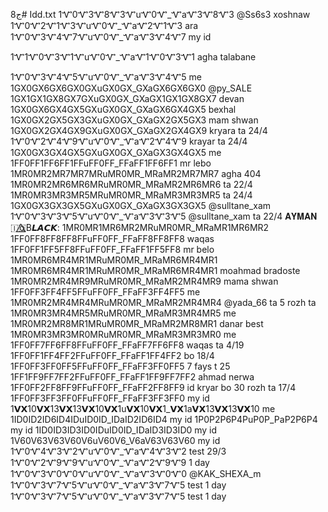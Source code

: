 ج8# Idd.txt
1Ꮙ0Ꮙ3Ꮙ8Ꮙ3ᏉuᏉ0Ꮙ_ᏉaᏉ3Ꮙ8Ꮙ3  @Ss6s3  xoshnaw
1Ꮙ0Ꮙ2Ꮙ1Ꮙ3ᏉuᏉ0Ꮙ_ᏉaᏉ2Ꮙ1Ꮙ3 ara
1Ꮙ0Ꮙ3Ꮙ4Ꮙ7ᏉuᏉ0Ꮙ_ᏉaᏉ3Ꮙ4Ꮙ7 my id

1Ꮙ1Ꮙ0Ꮙ3Ꮙ1ᏉuᏉ0Ꮙ_ᏉaᏉ1Ꮙ0Ꮙ3Ꮙ1  agha talabane

1Ꮙ0Ꮙ3Ꮙ4Ꮙ5ᏉuᏉ0Ꮙ_ᏉaᏉ3Ꮙ4Ꮙ5 me
1GX0GX6GX6GX0GXuGX0GX_GXaGX6GX6GX0  @py_SALE
1GX1GX1GX8GX7GXuGX0GX_GXaGX1GX1GX8GX7 devan
1GX0GX6GX4GX5GXuGX0GX_GXaGX6GX4GX5 bexhal
1GX0GX2GX5GX3GXuGX0GX_GXaGX2GX5GX3 mam shwan
1GX0GX2GX4GX9GXuGX0GX_GXaGX2GX4GX9  kryara ta 24/4 
1Ꮙ0Ꮙ2Ꮙ4Ꮙ9ᏉuᏉ0Ꮙ_ᏉaᏉ2Ꮙ4Ꮙ9 krayar ta 24/4
1GX0GX3GX4GX5GXuGX0GX_GXaGX3GX4GX5 me
1FF0FF1FF6FF1FFuFF0FF_FFaFF1FF6FF1 mr lebo
1MR0MR2MR7MR7MRuMR0MR_MRaMR2MR7MR7  agha 404
1MR0MR2MR6MR6MRuMR0MR_MRaMR2MR6MR6    ta 22/4
1MR0MR3MR3MR5MRuMR0MR_MRaMR3MR3MR5  ta 24/4
1GX0GX3GX3GX5GXuGX0GX_GXaGX3GX3GX5 @sulltane_xam
1Ꮙ0Ꮙ3Ꮙ3Ꮙ5ᏉuᏉ0Ꮙ_ᏉaᏉ3Ꮙ3Ꮙ5 @sulltane_xam  ta 22/4
𝐀𝐘𝐌𝐀𝐍 🇮🇶⃤B𝙇𝘼𝘾𝙆:
1MR0MR1MR6MR2MRuMR0MR_MRaMR1MR6MR2
1FF0FF8FF8FF8FFuFF0FF_FFaFF8FF8FF8 waqas
1FF0FF1FF5FF8FFuFF0FF_FFaFF1FF5FF8 mr belo
1MR0MR6MR4MR1MRuMR0MR_MRaMR6MR4MR1
1MR0MR6MR4MR1MRuMR0MR_MRaMR6MR4MR1  moahmad bradoste
1MR0MR2MR4MR9MRuMR0MR_MRaMR2MR4MR9 mama shwan
1FF0FF3FF4FF5FFuFF0FF_FFaFF3FF4FF5 me
1MR0MR2MR4MR4MRuMR0MR_MRaMR2MR4MR4  @yada_66 ta 5 rozh ta 
1MR0MR3MR4MR5MRuMR0MR_MRaMR3MR4MR5 me
1MR0MR2MR8MR1MRuMR0MR_MRaMR2MR8MR1 danar best
1MR0MR3MR3MR0MRuMR0MR_MRaMR3MR3MR0  me
1FF0FF7FF6FF8FFuFF0FF_FFaFF7FF6FF8 waqas ta 4/19
1FF0FF1FF4FF2FFuFF0FF_FFaFF1FF4FF2 bo 18/4
1FF0FF3FF0FF5FFuFF0FF_FFaFF3FF0FF5 7 fays t 25
1FF1FF9FF7FF2FFuFF0FF_FFaFF1FF9FF7FF2  ahmad nerwa
1FF0FF2FF8FF9FFuFF0FF_FFaFF2FF8FF9 id kryar bo 30 rozh ta 17/4
1FF0FF3FF3FF0FFuFF0FF_FFaFF3FF3FF0 my id
1𝗩𝗫10𝗩𝗫13𝗩𝗫13𝗩𝗫10𝗩𝗫1u𝗩𝗫10𝗩𝗫1_𝗩𝗫1a𝗩𝗫13𝗩𝗫13𝗩𝗫10  me
1ID0ID2ID6ID4IDuID0ID_IDaID2ID6ID4 my id
1P0P2P6P4PuP0P_PaP2P6P4 my id
1ID0ID3ID3ID0IDuID0ID_IDaID3ID3ID0  my id
1V60V63V63V60V6uV60V6_V6aV63V63V60 my id
1Ꮙ0Ꮙ4Ꮙ3Ꮙ2ᏉuᏉ0Ꮙ_ᏉaᏉ4Ꮙ3Ꮙ2  test 29/3
1Ꮙ0Ꮙ2Ꮙ9Ꮙ9ᏉuᏉ0Ꮙ_ᏉaᏉ2Ꮙ9Ꮙ9 1 day
1Ꮙ0Ꮙ3Ꮙ0Ꮙ0ᏉuᏉ0Ꮙ_ᏉaᏉ3Ꮙ0Ꮙ0  @KAK_SHEXA_m
1Ꮙ0Ꮙ3Ꮙ7Ꮙ5ᏉuᏉ0Ꮙ_ᏉaᏉ3Ꮙ7Ꮙ5 test 1 day
1Ꮙ0Ꮙ3Ꮙ7Ꮙ5ᏉuᏉ0Ꮙ_ᏉaᏉ3Ꮙ7Ꮙ5  test 1 day
